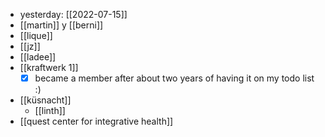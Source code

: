 - yesterday: [[2022-07-15]]
- [[martin]] y [[berni]]
- [[lique]]
- [[jz]]
- [[ladee]]
- [[kraftwerk 1]]
  - [x] became a member after about two years of having it on my todo list :)
- [[küsnacht]]
  - [[linth]]
- [[quest center for integrative health]]
